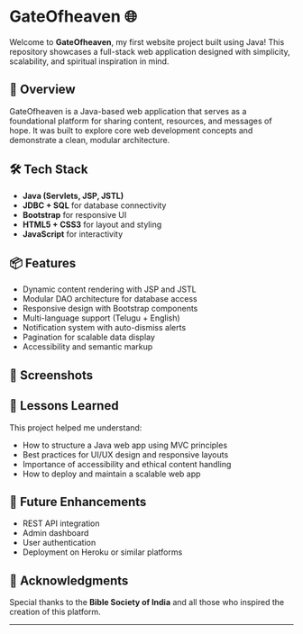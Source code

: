 # GateOfheaven 🌐

Welcome to **GateOfheaven**, my first website project built using Java! This repository showcases a full-stack web application designed with simplicity, scalability, and spiritual inspiration in mind.

## 🚀 Overview

GateOfheaven is a Java-based web application that serves as a foundational platform for sharing content, resources, and messages of hope. It was built to explore core web development concepts and demonstrate a clean, modular architecture.

## 🛠️ Tech Stack

- **Java (Servlets, JSP, JSTL)**
- **JDBC + SQL** for database connectivity
- **Bootstrap** for responsive UI
- **HTML5 + CSS3** for layout and styling
- **JavaScript** for interactivity

## 📦 Features

- Dynamic content rendering with JSP and JSTL
- Modular DAO architecture for database access
- Responsive design with Bootstrap components
- Multi-language support (Telugu + English)
- Notification system with auto-dismiss alerts
- Pagination for scalable data display
- Accessibility and semantic markup


## 📸 Screenshots


## 🧠 Lessons Learned

This project helped me understand:
- How to structure a Java web app using MVC principles
- Best practices for UI/UX design and responsive layouts
- Importance of accessibility and ethical content handling
- How to deploy and maintain a scalable web app

## 📌 Future Enhancements

- REST API integration
- Admin dashboard
- User authentication
- Deployment on Heroku or similar platforms

## 🙏 Acknowledgments

Special thanks to the **Bible Society of India** and all those who inspired the creation of this platform.

---
